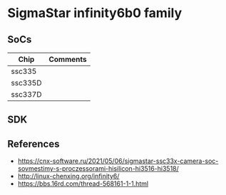# SigmaStar infinity6b0 family

## SoCs

|Chip   |Comments|
|-------|--------|
|ssc335 ||
|ssc335D||
|ssc337D||

## SDK

## References

* https://cnx-software.ru/2021/05/06/sigmastar-ssc33x-camera-soc-sovmestimy-s-proczessorami-hisilicon-hi3516-hi3518/
* http://linux-chenxing.org/infinity6/
* https://bbs.16rd.com/thread-568161-1-1.html

